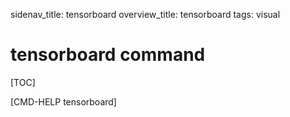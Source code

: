 sidenav_title: tensorboard
overview_title: tensorboard
tags: visual

# tensorboard command

[TOC]

[CMD-HELP tensorboard]
